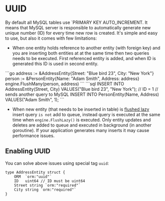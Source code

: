 # UUID

By default all MySQL tables use `PRIMARY KEY AUTO_INCREMENT. It means
that MySQL server is responsible to automatically generate new unique number (ID) for
every time new row is created. It's simple and easy to use, but also it comes with few
limitations:

 * When one entity holds reference to another entity (with foreign key) and you are inserting both entities at
at the same time then two queries needs to be executed. First referenced entity is added, and when ID is generated
this ID is used in second entity.

<code-group>
<code-block title="code">
```go
address := &AddressEntity{Street: "Blue bird 23", City: "New York"}
person := &PersonEntity{Name: "Adam Smith", Address: address}
engine.FlushMany(person, address)
```
</code-block>

<code-block title="queries">
```sql
INSERT INTO AddressEntity(Street, City) VALUES("Blue bird 23", "New York"); // ID = 1
// sends another query to MySQL
INSERT INTO PersonEntity(Name, Address) VALUES("Adam Smith", 1);
```
</code-block>
</code-group>

 * When new entity (that needs to be inserted in table) is [flushed lazy](/guide/lazy_crud.html#lazy-flush) 
insert query `is not` add to queue, instead query is executed at the same time when
`engine.FlushLazy()` is executed. Only entity updates and deletes are added to queue and
executed in background (in another goroutine). If your application generates many inserts
it may cause performance issues.

## Enabling UUID

You can solve above issues using special tag `uuid`:

```go{2}
type AddressEntity struct {
	ORM  `orm:"uuid"`
	ID   uint64 // ID must be uint64
	Street string `orm:"required"`
	City string `orm:"required"`
}
```